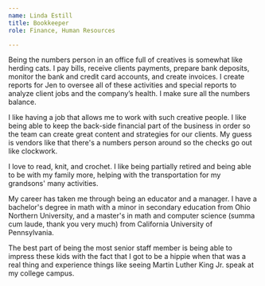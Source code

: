 ```yaml
---
name: Linda Estill
title: Bookkeeper
role: Finance, Human Resources

---
```


Being the numbers person in an office full of creatives is somewhat like herding
cats. I pay bills, receive clients payments, prepare bank deposits, monitor the
bank and credit card accounts, and create invoices. I create reports for Jen to
oversee all of these activities and special reports to analyze client jobs and
the company’s health. I make sure all the numbers balance.

I like having a job that allows me to work with such creative people. I like
being able to keep the back-side financial part of the business in order so the
team can create great content and strategies for our clients. My guess is
vendors like that there's a numbers person around so the checks go out like
clockwork.

I love to read, knit, and crochet. I like being partially retired and being
able to be with my family more, helping with the transportation for my
grandsons' many activities.

My career has taken me through being an educator and a manager. I have a
bachelor's degree in math with a minor in secondary education from Ohio Northern
University, and a master's in math and computer science (summa cum laude, thank
you very much) from California University of Pennsylvania.

The best part of being the most senior staff member is being able to impress
these kids with the fact that I got to be a hippie when that was a real thing
and experience things like seeing Martin Luther King Jr. speak at my college
campus.
